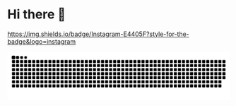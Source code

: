 # Hi there 👋
https://img.shields.io/badge/Instagram-E4405F?style-for-the-badge&logo=instagram

![snake gif](https://github.com/debysouza/debysouza/blob/output/github-contribution-grid-snake.svg)





















<!--
**CaduuuS2/CaduuuS2** is a ✨ _special_ ✨ repository because its `README.md` (this file) appears on your GitHub profile.

Here are some ideas to get you started:

- 🔭 I’m currently working on ...
- 🌱 I’m currently learning ...
- 👯 I’m looking to collaborate on ...
- 🤔 I’m looking for help with ...
- 💬 Ask me about ...
- 📫 How to reach me: ...
- 😄 Pronouns: ...
- ⚡ Fun fact: ...
-->
